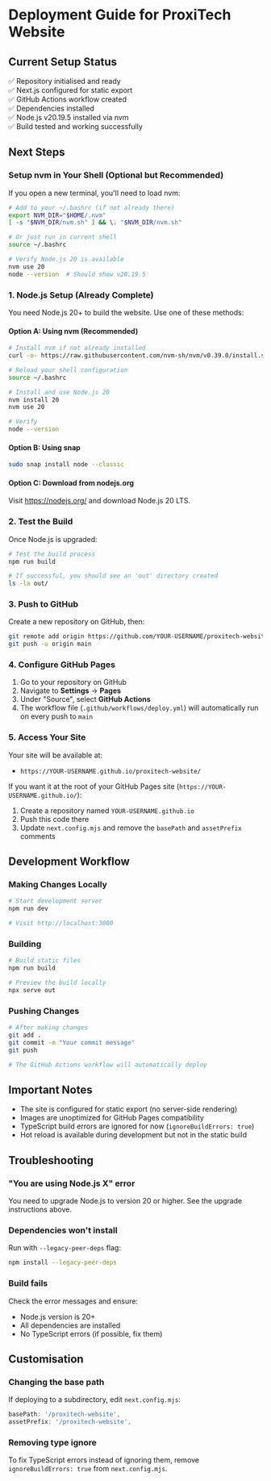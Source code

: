 # Deployment Guide for ProxiTech Website

## Current Setup Status

✅ Repository initialised and ready  
✅ Next.js configured for static export  
✅ GitHub Actions workflow created  
✅ Dependencies installed  
✅ Node.js v20.19.5 installed via nvm  
✅ Build tested and working successfully  

## Next Steps

### Setup nvm in Your Shell (Optional but Recommended)

If you open a new terminal, you'll need to load nvm:

```bash
# Add to your ~/.bashrc (if not already there)
export NVM_DIR="$HOME/.nvm"
[ -s "$NVM_DIR/nvm.sh" ] && \. "$NVM_DIR/nvm.sh"

# Or just run in current shell
source ~/.bashrc

# Verify Node.js 20 is available
nvm use 20
node --version  # Should show v20.19.5
```

### 1. Node.js Setup (Already Complete)

You need Node.js 20+ to build the website. Use one of these methods:

#### Option A: Using nvm (Recommended)

```bash
# Install nvm if not already installed
curl -o- https://raw.githubusercontent.com/nvm-sh/nvm/v0.39.0/install.sh | bash

# Reload your shell configuration
source ~/.bashrc

# Install and use Node.js 20
nvm install 20
nvm use 20

# Verify
node --version
```

#### Option B: Using snap

```bash
sudo snap install node --classic
```

#### Option C: Download from nodejs.org

Visit https://nodejs.org/ and download Node.js 20 LTS.

### 2. Test the Build

Once Node.js is upgraded:

```bash
# Test the build process
npm run build

# If successful, you should see an 'out' directory created
ls -la out/
```

### 3. Push to GitHub

Create a new repository on GitHub, then:

```bash
git remote add origin https://github.com/YOUR-USERNAME/proxitech-website.git
git push -u origin main
```

### 4. Configure GitHub Pages

1. Go to your repository on GitHub
2. Navigate to **Settings** → **Pages**
3. Under "Source", select **GitHub Actions**
4. The workflow file (`.github/workflows/deploy.yml`) will automatically run on every push to `main`

### 5. Access Your Site

Your site will be available at:
- `https://YOUR-USERNAME.github.io/proxitech-website/`

If you want it at the root of your GitHub Pages site (`https://YOUR-USERNAME.github.io/`):
1. Create a repository named `YOUR-USERNAME.github.io`
2. Push this code there
3. Update `next.config.mjs` and remove the `basePath` and `assetPrefix` comments

## Development Workflow

### Making Changes Locally

```bash
# Start development server
npm run dev

# Visit http://localhost:3000
```

### Building

```bash
# Build static files
npm run build

# Preview the build locally
npx serve out
```

### Pushing Changes

```bash
# After making changes
git add .
git commit -m "Your commit message"
git push

# The GitHub Actions workflow will automatically deploy
```

## Important Notes

- The site is configured for static export (no server-side rendering)
- Images are unoptimized for GitHub Pages compatibility
- TypeScript build errors are ignored for now (`ignoreBuildErrors: true`)
- Hot reload is available during development but not in the static build

## Troubleshooting

### "You are using Node.js X" error
You need to upgrade Node.js to version 20 or higher. See the upgrade instructions above.

### Dependencies won't install
Run with `--legacy-peer-deps` flag:
```bash
npm install --legacy-peer-deps
```

### Build fails
Check the error messages and ensure:
- Node.js version is 20+
- All dependencies are installed
- No TypeScript errors (if possible, fix them)

## Customisation

### Changing the base path

If deploying to a subdirectory, edit `next.config.mjs`:

```javascript
basePath: '/proxitech-website',
assetPrefix: '/proxitech-website',
```

### Removing type ignore
To fix TypeScript errors instead of ignoring them, remove `ignoreBuildErrors: true` from `next.config.mjs`.
